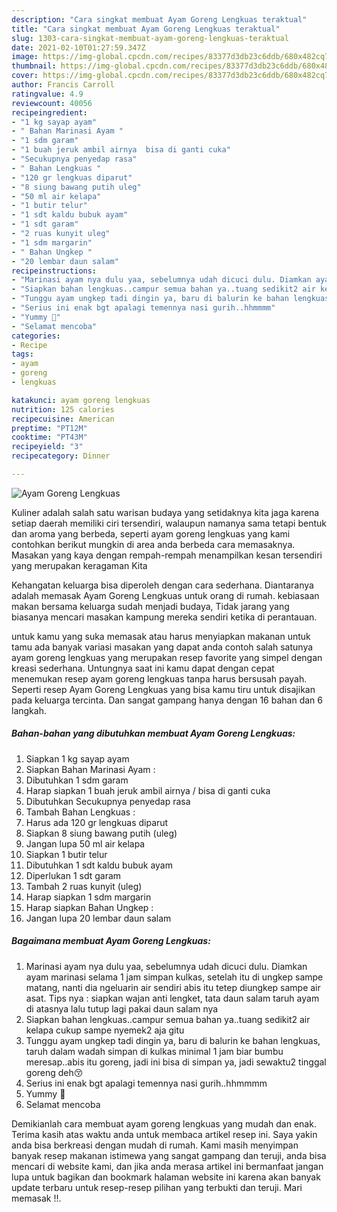```yaml
---
description: "Cara singkat membuat Ayam Goreng Lengkuas teraktual"
title: "Cara singkat membuat Ayam Goreng Lengkuas teraktual"
slug: 1303-cara-singkat-membuat-ayam-goreng-lengkuas-teraktual
date: 2021-02-10T01:27:59.347Z
image: https://img-global.cpcdn.com/recipes/83377d3db23c6ddb/680x482cq70/ayam-goreng-lengkuas-foto-resep-utama.jpg
thumbnail: https://img-global.cpcdn.com/recipes/83377d3db23c6ddb/680x482cq70/ayam-goreng-lengkuas-foto-resep-utama.jpg
cover: https://img-global.cpcdn.com/recipes/83377d3db23c6ddb/680x482cq70/ayam-goreng-lengkuas-foto-resep-utama.jpg
author: Francis Carroll
ratingvalue: 4.9
reviewcount: 40056
recipeingredient:
- "1 kg sayap ayam"
- " Bahan Marinasi Ayam "
- "1 sdm garam"
- "1 buah jeruk ambil airnya  bisa di ganti cuka"
- "Secukupnya penyedap rasa"
- " Bahan Lengkuas "
- "120 gr lengkuas diparut"
- "8 siung bawang putih uleg"
- "50 ml air kelapa"
- "1 butir telur"
- "1 sdt kaldu bubuk ayam"
- "1 sdt garam"
- "2 ruas kunyit uleg"
- "1 sdm margarin"
- " Bahan Ungkep "
- "20 lembar daun salam"
recipeinstructions:
- "Marinasi ayam nya dulu yaa, sebelumnya udah dicuci dulu. Diamkan ayam marinasi selama 1 jam simpan kulkas, setelah itu di ungkep sampe matang, nanti dia ngeluarin air sendiri abis itu tetep diungkep sampe air asat. Tips nya : siapkan wajan anti lengket, tata daun salam taruh ayam di atasnya lalu tutup lagi pakai daun salam nya"
- "Siapkan bahan lengkuas..campur semua bahan ya..tuang sedikit2 air kelapa cukup sampe nyemek2 aja gitu"
- "Tunggu ayam ungkep tadi dingin ya, baru di balurin ke bahan lengkuas, taruh dalam wadah simpan di kulkas minimal 1 jam biar bumbu meresap..abis itu goreng, jadi ini bisa di simpan ya, jadi sewaktu2 tinggal goreng deh😚"
- "Serius ini enak bgt apalagi temennya nasi gurih..hhmmmm"
- "Yummy 🤤"
- "Selamat mencoba"
categories:
- Recipe
tags:
- ayam
- goreng
- lengkuas

katakunci: ayam goreng lengkuas 
nutrition: 125 calories
recipecuisine: American
preptime: "PT12M"
cooktime: "PT43M"
recipeyield: "3"
recipecategory: Dinner

---
```



![Ayam Goreng Lengkuas](https://img-global.cpcdn.com/recipes/83377d3db23c6ddb/680x482cq70/ayam-goreng-lengkuas-foto-resep-utama.jpg)

Kuliner adalah salah satu warisan budaya yang setidaknya kita jaga karena setiap daerah memiliki ciri tersendiri, walaupun namanya sama tetapi bentuk dan aroma yang berbeda, seperti ayam goreng lengkuas yang kami contohkan berikut mungkin di area anda berbeda cara memasaknya. Masakan yang kaya dengan rempah-rempah menampilkan kesan tersendiri yang merupakan keragaman Kita



Kehangatan keluarga bisa diperoleh dengan cara sederhana. Diantaranya adalah memasak Ayam Goreng Lengkuas untuk orang di rumah. kebiasaan makan bersama keluarga sudah menjadi budaya, Tidak jarang yang biasanya mencari masakan kampung mereka sendiri ketika di perantauan.

untuk kamu yang suka memasak atau harus menyiapkan makanan untuk tamu ada banyak variasi masakan yang dapat anda contoh salah satunya ayam goreng lengkuas yang merupakan resep favorite yang simpel dengan kreasi sederhana. Untungnya saat ini kamu dapat dengan cepat menemukan resep ayam goreng lengkuas tanpa harus bersusah payah.
Seperti resep Ayam Goreng Lengkuas yang bisa kamu tiru untuk disajikan pada keluarga tercinta. Dan sangat gampang hanya dengan 16 bahan dan 6 langkah.


<!--inarticleads1-->

##### Bahan-bahan yang dibutuhkan membuat Ayam Goreng Lengkuas:

1. Siapkan 1 kg sayap ayam
1. Siapkan  Bahan Marinasi Ayam :
1. Dibutuhkan 1 sdm garam
1. Harap siapkan 1 buah jeruk ambil airnya / bisa di ganti cuka
1. Dibutuhkan Secukupnya penyedap rasa
1. Tambah  Bahan Lengkuas :
1. Harus ada 120 gr lengkuas diparut
1. Siapkan 8 siung bawang putih (uleg)
1. Jangan lupa 50 ml air kelapa
1. Siapkan 1 butir telur
1. Dibutuhkan 1 sdt kaldu bubuk ayam
1. Diperlukan 1 sdt garam
1. Tambah 2 ruas kunyit (uleg)
1. Harap siapkan 1 sdm margarin
1. Harap siapkan  Bahan Ungkep :
1. Jangan lupa 20 lembar daun salam




<!--inarticleads2-->

##### Bagaimana membuat  Ayam Goreng Lengkuas:

1. Marinasi ayam nya dulu yaa, sebelumnya udah dicuci dulu. Diamkan ayam marinasi selama 1 jam simpan kulkas, setelah itu di ungkep sampe matang, nanti dia ngeluarin air sendiri abis itu tetep diungkep sampe air asat. Tips nya : siapkan wajan anti lengket, tata daun salam taruh ayam di atasnya lalu tutup lagi pakai daun salam nya
1. Siapkan bahan lengkuas..campur semua bahan ya..tuang sedikit2 air kelapa cukup sampe nyemek2 aja gitu
1. Tunggu ayam ungkep tadi dingin ya, baru di balurin ke bahan lengkuas, taruh dalam wadah simpan di kulkas minimal 1 jam biar bumbu meresap..abis itu goreng, jadi ini bisa di simpan ya, jadi sewaktu2 tinggal goreng deh😚
1. Serius ini enak bgt apalagi temennya nasi gurih..hhmmmm
1. Yummy 🤤
1. Selamat mencoba




Demikianlah cara membuat ayam goreng lengkuas yang mudah dan enak. Terima kasih atas waktu anda untuk membaca artikel resep ini. Saya yakin anda bisa berkreasi dengan mudah di rumah. Kami masih menyimpan banyak resep makanan istimewa yang sangat gampang dan teruji, anda bisa mencari di website kami, dan jika anda merasa artikel ini bermanfaat jangan lupa untuk bagikan dan bookmark halaman website ini karena akan banyak update terbaru untuk resep-resep pilihan yang terbukti dan teruji. Mari memasak !!. 
